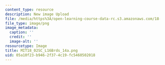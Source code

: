 ```yaml
---
content_type: resource
description: New image Upload
file: /media/https%3A/open-learning-course-data-rc.s3.amazonaws.com/18-02sc-multivariable-calculus-fall-2010/05a10f23b9462f374c19fc5460502018_MIT18_02SC_L16Brds_14a.png
file_type: image/png
image_metadata:
  caption: ''
  credit: ''
  image-alt: ''
resourcetype: Image
title: MIT18_02SC_L16Brds_14a.png
uid: 05a10f23-b946-2f37-4c19-fc5460502018
---
```

